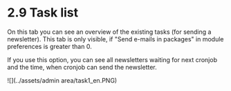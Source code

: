 # 2.9 Task list

On this tab you can see an overview of the existing tasks (for sending a newsletter). This tab is only visible, if "Send e-mails in packages" in module preferences is greater than 0.

If you use this option, you can see all newsletters waiting for next cronjob and the time, when cronjob can send the newsletter. 

![](../assets/admin area/task1_en.PNG)


